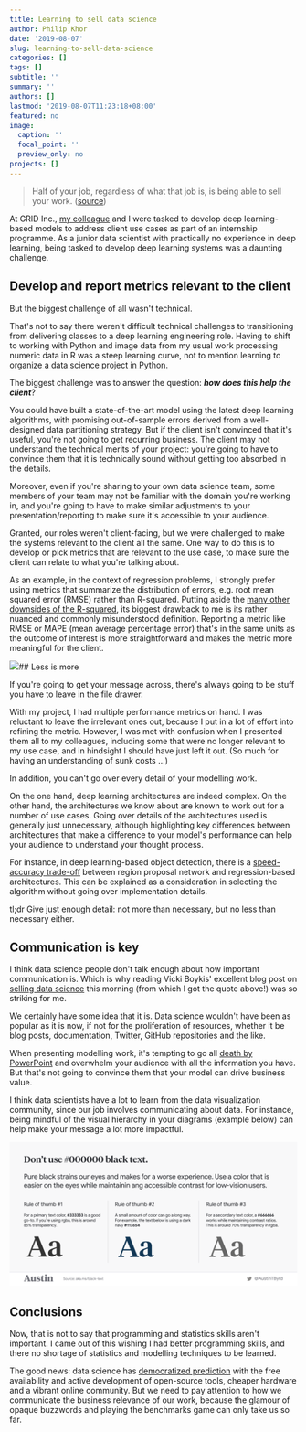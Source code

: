 ```yaml
---
title: Learning to sell data science
author: Philip Khor
date: '2019-08-07'
slug: learning-to-sell-data-science
categories: []
tags: []
subtitle: ''
summary: ''
authors: []
lastmod: '2019-08-07T11:23:18+08:00'
featured: no
image:
  caption: ''
  focal_point: ''
  preview_only: no
projects: []
---
```


> Half of your job, regardless of what that job is, is being able to sell your work. ([source](https://vicki.substack.com/p/selling-data-science))

At GRID Inc., [my colleague](https://www.linkedin.com/pulse/3-things-i-learnt-deep-learning-computer-vision-janice-khor-ean-yee/?trackingId=KP8GSB%2FTReWsbNXNQdWPkQ%3D%3D) and I were tasked to develop deep learning-based models to address client use cases as part of an internship programme. As a junior data scientist with practically no experience in deep learning, being tasked to develop deep learning systems was a daunting challenge. 

## Develop and report metrics relevant to the client 

But the biggest challenge of all wasn't technical. 

That's not to say there weren't difficult technical challenges to transitioning from delivering classes to a deep learning engineering role. Having to shift to working with Python and image data from my usual work processing numeric data in R was a steep learning curve, not to mention learning to [organize a data science project in Python](https://drivendata.github.io/cookiecutter-data-science/#directory-structure). 

The biggest challenge was to answer the question: ***how does this help the client***?

You could have built a state-of-the-art model using the latest deep learning algorithms, with promising out-of-sample errors derived from a well-designed data partitioning strategy. But if the client isn't convinced that it's useful, you're not going to get recurring business. The client may not understand the technical merits of your project: you're going to have to convince them that it is technically sound without getting too absorbed in the details. 

Moreover, even if you're sharing to your own data science team, some members of your team may not be familiar with the domain you're working in, and you're going to have to make similar adjustments to your presentation/reporting to make sure it's accessible to your audience. 

Granted, our roles weren't client-facing, but we were challenged to make the systems relevant to the client all the same. One way to do this is to develop or pick metrics that are relevant to the use case, to make sure the client can relate to what you're talking about.

As an example, in the context of regression problems, I strongly prefer using metrics that summarize the distribution of errors, e.g. root mean squared error (RMSE) rather than R-squared. Putting aside the [many other downsides of the R-squared](https://data.library.virginia.edu/is-r-squared-useless/), its biggest drawback to me is its rather nuanced and commonly misunderstood definition. Reporting a metric like RMSE or MAPE (mean average percentage error) that's in the same units as the outcome of interest is more straightforward and makes the metric more meaningful for the client. 

![](/learning-to-sell/index_files/0.png)## Less is more 

If you're going to get your message across, there's always going to be stuff you have to leave in the file drawer. 

With my project, I had multiple performance metrics on hand. I was reluctant to leave the irrelevant ones out, because I put in a lot of effort into refining the metric. However, I was met with confusion when I presented them all to my colleagues, including some that were no longer relevant to my use case, and in hindsight I should have just left it out. (So much for having an understanding of sunk costs ...) 

In addition, you can't go over every detail of your modelling work. 

On the one hand, deep learning architectures are indeed complex. On the other hand, the architectures we know about are known to work out for a number of use cases. Going over details of the architectures used is generally just unnecessary, although highlighting key differences between architectures that make a difference to your model's performance can help your audience to understand your thought process. 

For instance, in deep learning-based object detection, there is a [speed-accuracy trade-off](https://arxiv.org/abs/1611.10012) between region proposal network and regression-based architectures. This can be explained as a consideration in selecting the algorithm without going over implementation details. 

tl;dr Give just enough detail: not more than necessary, but no less than necessary either.

## Communication is key 

I think data science people don't talk enough about how important communication is. Which is why reading Vicki Boykis' excellent blog post on [selling data science](https://vicki.substack.com/p/selling-data-science) this morning (from which I got the quote above!) was so striking for me.

We certainly have some idea that it is. Data science wouldn't have been as popular as it is now, if not for the proliferation of resources, whether it be blog posts, documentation, Twitter, GitHub repositories and the like. 

When presenting modelling work, it's tempting to go all [death by PowerPoint](https://www.youtube.com/watch?v=Iwpi1Lm6dFo) and overwhelm your audience with all the information you have. But that's not going to convince them that your model can drive business value. 

I think data scientists have a lot to learn from the data visualization community, since our job involves communicating about data. For instance, being mindful of the visual hierarchy in your diagrams (example below) can help make your message a lot more impactful. 

![](/static/img/0.png)

## Conclusions

Now, that is not to say that programming and statistics skills aren't important. I came out of this wishing I had better programming skills, and there no shortage of statistics and modelling techniques to be learned. 

The good news: data science has [democratized prediction](https://www.predictionmachines.ai/) with the free availability and active development of open-source tools, cheaper hardware and a vibrant online community. But we need to pay attention to how we communicate the business relevance of our work, because the glamour of opaque buzzwords and playing the benchmarks game can only take us so far. 


